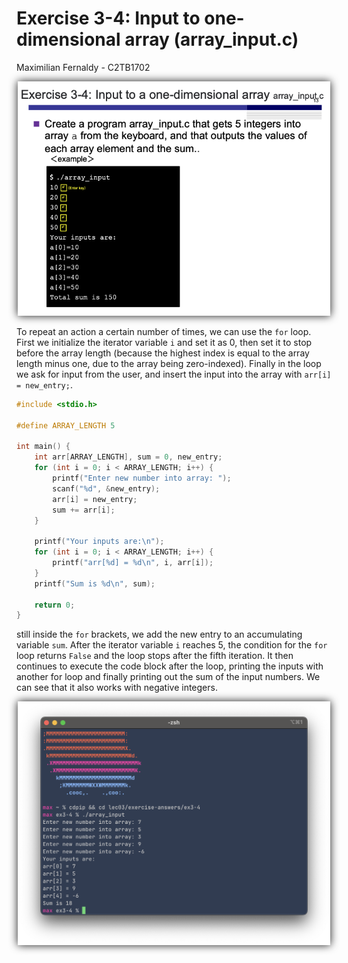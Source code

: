 # Exercise 3-4: Input to one-dimensional array (array_input.c)
Maximilian Fernaldy - C2TB1702

<p align='center'> <img src='./ex3-4.png' width=500> </p>

To repeat an action a certain number of times, we can use the `for` loop. First we initialize the iterator variable `i` and set it as 0, then set it to stop before the array length (because the highest index is equal to the array length minus one, due to the array being zero-indexed). Finally in the loop we ask for input from the user, and insert the input into the array with `arr[i] = new_entry;`.

```C
#include <stdio.h>

#define ARRAY_LENGTH 5

int main() {
    int arr[ARRAY_LENGTH], sum = 0, new_entry;
    for (int i = 0; i < ARRAY_LENGTH; i++) {
        printf("Enter new number into array: ");
        scanf("%d", &new_entry);
        arr[i] = new_entry;
        sum += arr[i];
    }
    
    printf("Your inputs are:\n");
    for (int i = 0; i < ARRAY_LENGTH; i++) {
        printf("arr[%d] = %d\n", i, arr[i]);
    }
    printf("Sum is %d\n", sum);

    return 0;
}
```

still inside the `for` brackets, we add the new entry to an accumulating variable `sum`. After the iterator variable `i` reaches 5, the condition for the `for` loop returns `False` and the loop stops after the fifth iteration. It then continues to execute the code block after the loop, printing the inputs with another for loop and finally printing out the sum of the input numbers. We can see that it also works with negative integers.

<p align='center'> <img src='./output-array_input.png' width=500> </p>




[comment]: <> (Below is CSS code for the output HTML and pdf files. Don't touch them unless you know what you're doing.)

<style>
  figcaption{
    text-align:center;
    font-size:9pt
  }
  img{
    filter: drop-shadow(0px 0px 7px );
  }
</style>